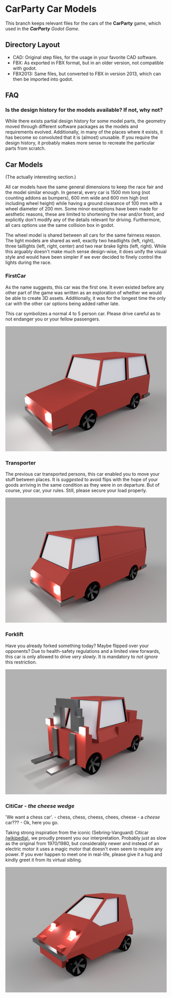 # CarParty Car Models

This branch keeps relevant files for the cars of the __CarParty__ game, which used in the ___CarParty__ Godot Game_.

## Directory Layout

- CAD: Original step files, for the usage in your favorite CAD software.
- FBX: As exported in FBX format, but in an older version, not compatible with godot.
- FBX2013: Same files, but converted to FBX in version 2013, which can then be imported into godot.

## FAQ

### Is the design history for the models available? If not, why not?

While there exists partial design history for some model parts, the geometry moved through different software packages as the models and requirements evolved. Additionally, in many of the places where it exists, it has become so convoluted that it is (almost) unusable. If you require the design history, it probably makes more sense to recreate the particular parts from scratch.

## Car Models

(The actually interesting section.)

All car models have the same general dimensions to keep the race fair and the model similar enough. In general, every car is 1500 mm long (not counting addons as bumpers), 600 mm wide and 600 mm high (not including wheel height) while having a ground clearance of 100 mm with a wheel diameter of 200 mm. Some minor exceptions have been made for aesthetic reasons, these are limited to shortening the rear and/or front, and explicitly don't modify any of the details relevant for driving. Furthermore, all cars options use the same collision box in godot.

The wheel model is shared between all cars for the same fairness reason. The light models are shared as well, exactly two headlights (left, right), three taillights (left, right, center) and two rear brake lights (left, right). While this arguably doesn't make much sense design-wise, it does unify the visual style and would have been simpler if we ever decided to finely control the lights during the race.

### FirstCar

As the name suggests, this car was the first one. It even existed before any other part of the game was written as an exploration of whether we would be able to create 3D assets. Additionally, it was for the longest time the only car with the other car options being added rather late.

This car symbolizes a normal 4 to 5 person car. Please drive careful as to not endanger you or your fellow passengers.

![FirstCar](pictures/FirstCar%20v13.png)

### Transporter

The previous car transported persons, this car enabled you to move your stuff between places. It is _suggested_ to avoid flips with the hope of your goods arriving in the same condition as they were in on departure. But of course, your car, your rules. Still, please secure your load properly.

![Transporter](pictures/Transporter%20v2.png)

### Forklift

Have you already forked something today? Maybe flipped over your opponents? Due to health-safety regulations and a limited view forwards, this car is only allowed to drive _very slowly_. It is mandatory to _not ignore_ this restriction.

![Forklift](pictures/Forklift%20v3.png)

### CitiCar - _the cheese wedge_

'We want a chess car'. - chess, chess, cheess, chees, cheese - a _cheese_ car??? - Ok, here you go.

Taking strong inspiration from the iconic (Sebring-Vanguard) Citicar [(wikipedia)](https://en.wikipedia.org/wiki/Citicar), we proudly present you our interpretation. Probably just as slow as the original from 1970/1980, but considerably newer and instead of an electric motor it uses a magic motor that doesn't even seem to require any power. If you ever happen to meet one in real-life, please give it a hug and kindly greet it from its virtual sibling.

![CitiCar](pictures/CitiCar%20v2.png)
